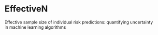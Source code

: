 # EffectiveN
Effective sample size of individual risk predictions: quantifying uncertainty in machine learning algorithms
